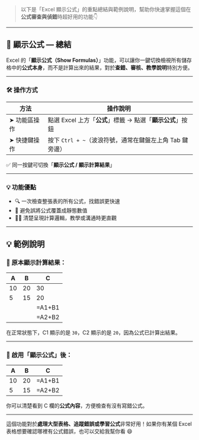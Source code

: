 > 以下是「Excel 顯示公式」的重點總結與範例說明，幫助你快速掌握這個在**公式審查與偵錯**時超好用的功能👇

---

## 📌 顯示公式 — 總結

Excel 的「**顯示公式（Show Formulas）**」功能，可以讓你一鍵切換檢視所有儲存格中的**公式本身**，而不是計算出來的結果，對於**查錯、審核、教學說明**特別方便。

---

### 🛠️ 操作方式

| 方法       | 操作說明 |
|------------|----------|
| ➤ 功能區操作 | 點選 Excel 上方「**公式**」標籤 → 點選「**顯示公式**」按鈕 |
| ➤ 快捷鍵操作 | 按下 `Ctrl + ~`（波浪符號，通常在鍵盤左上角 Tab 鍵旁邊） |

✅ 同一按鍵可切換「**顯示公式 / 顯示計算結果**」

---

### 💡 功能優點

- 🔍 一次檢查整張表的所有公式，找錯誤更快速
- 🔐 避免誤將公式覆蓋成靜態數值
- 🧑‍🏫 清楚呈現計算邏輯，教學或溝通時更直觀

---

## 💡 範例說明

### 🎯 原本顯示計算結果：

| A    | B    | C         |
|------|------|-----------|
| 10   | 20   | 30        |
| 5    | 15   | 20        |
|      |      | =A1+B1    |
|      |      | =A2+B2    |

在正常狀態下，C1 顯示的是 `30`，C2 顯示的是 `20`，因為公式已計算出結果。

---

### 🔁 啟用「顯示公式」後：

| A    | B    | C             |
|------|------|----------------|
| 10   | 20   | =A1+B1         |
| 5    | 15   | =A2+B2         |

你可以清楚看到 C 欄的**公式內容**，方便檢查有沒有寫錯公式。

---

這個功能對於**處理大型表格、追蹤錯誤或學習公式**非常好用！如果你有某個 Excel 表格想要確認哪裡有公式錯誤，也可以交給我幫你看 😄